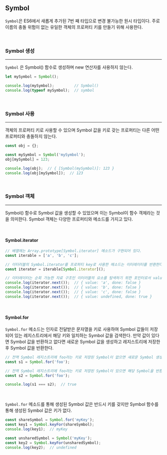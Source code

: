 ## Symbol

`Symbol`은 ES6에서 새롭게 추가된 7번 째 타입으로 변경 불가능한 원시 타입이다. 주로 이름의 충돌 위험이 없는 유일한 객체의 프로퍼티 키를 만들기 위해 사용한다.

<br>

### Symbol 생성
---

`Symbol` 은 Symbol() 함수로 생성하며 new 연산자를 사용하지 않는다.

```javascript
let mySymbol = Symbol();

console.log(mySymbol);         // Symbol()
console.log(typeof mySymbol);  // symbol
```

<br>

### Symbol 사용
---

객체의 프로퍼티 키로 사용할 수 있으며 Symbol 값을 키로 갖는 프로퍼티는 다른 어떤 프로퍼티와 충돌하지 않는다.

```javascript
const obj = {};

const mySymbol = Symbol('mySymbol');
obj[mySymbol] = 123;

console.log(obj);  // { [Symbol(mySymbol)]: 123 }
console.log(obj[mySymbol]);  // 123
```

<br>

### Symbol 객체
---

Symbol() 함수로 Symbol 값을 생성할 수 있었으며 이는 Symbol이 함수 객체라는 것을 의미한다. Symbol 객체는 다양한 프로퍼티와 메소드를 가지고 있다.

<br>

#### Symbol.iterator

```javascript
// 배열에는 Array.prototype[Symbol.iterator] 메소드가 구현되어 있다.
const iterable = ['a', 'b', 'c'];

// 이터러블의 Symbol.iterator를 프로퍼티 key로 사용한 메소드는 이터레이터를 반환한다.
const iterator = iterable[Symbol.iterator]();

// 이터레이터는 순회 가능한 자료 구조인 이터러블의 요소를 탐색하기 위한 포인터로서 value, done 프로퍼티를 갖는 객체를 반환하는 next() 함수를 메소드로 갖는 객체이다. 이터레이터의 next() 메소드를 통해 이터러블 객체를 순회할 수 있다.
console.log(iterator.next());  // { value: 'a', done: false }
console.log(iterator.next());  // { value: 'b', done: false }
console.log(iterator.next());  // { value: 'c', done: false }
console.log(iterator.next());  // { value: undefined, done: true }
```

<br>

#### Symbol.for

`Symbol.for` 메소드는 인자로 전달받은 문자열을 키로 사용하여 Symbol 값들이 저장되어 있는 레지스트리에서 해당 키와 일치하는 Symbol 값을 검색한다.
만약 값이 있다면 Symbol 값을 반환하고 없다면 새로운 Symbol 값을 생성하고 레지스트리에 저장한 후 Symbol 값을 반환한다.

```javascript
// 전역 Symbol 레지스트리에 foo라는 키로 저장된 Symbol이 없으면 새로운 Symbol 생성
const s1 = Symbol.for('foo');

// 전역 Symbol 레지스트리에 foo라는 키로 저장된 Symbol이 있으면 해당 Symbol을 반환
const s2 = Symbol.for('foo');

console.log(s1 === s2);  // true
```

<br>

`Symbol.for` 메소드를 통해 생성된 Symbol 값은 반드시 키를 갖지만 Symbol 함수를 통해 생성된 Symbol 값은 키가 없다.

```javascript
const shareSymbol = Symbol.for('myKey');
const key1 = Symbol.keyFor(shareSymbol);
console.log(key1);  // myKey

const unsharedSymbol = Symbol('myKey');
const key2 = Symbol.keyFor(unsharedSymbol);
console.log(key2);  // undefined
```